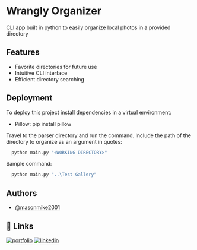 
# Wrangly Organizer

CLI app built in python to easily organize local photos in a provided directory


## Features

- Favorite directories for future use
- Intuitive CLI interface
- Efficient directory searching

## Deployment

To deploy this project install dependencies in a virtual environment:
- Pillow:
    pip install pillow

Travel to the parser directory and run the command. Include the path of the directory to organize as an argument in quotes:

```bash
  python main.py "<WORKING DIRECTORY>"
```


Sample command:

```bash
  python main.py "..\Test Gallery"
```


## Authors

- [@masonmike2001](https://www.github.com/masonmike2001)


## 🔗 Links
[![portfolio](https://img.shields.io/badge/my_portfolio-000?style=for-the-badge&logo=ko-fi&logoColor=white)](https://mikemason.dev/)
[![linkedin](https://img.shields.io/badge/linkedin-0A66C2?style=for-the-badge&logo=linkedin&logoColor=white)](https://www.linkedin.com/in/masonmike2001)

